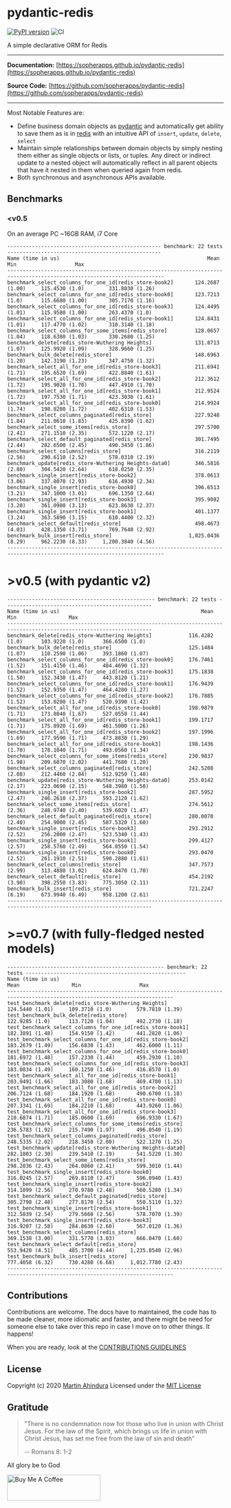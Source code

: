 # pydantic-redis

[![PyPI version](https://badge.fury.io/py/pydantic-redis.svg)](https://badge.fury.io/py/pydantic-redis) ![CI](https://github.com/sopherapps/pydantic-redis/actions/workflows/ci.yml/badge.svg)

A simple declarative ORM for Redis

---

**Documentation:** [https://sopherapps.github.io/pydantic-redis](https://sopherapps.github.io/pydantic-redis)

**Source Code:** [https://github.com/sopherapps/pydantic-redis](https://github.com/sopherapps/pydantic-redis)

--- 

Most Notable Features are:

- Define business domain objects as [pydantic](https://github.com/samuelcolvin/pydantic/) and automatically get ability
  to save them as is in [redis](https://pypi.org/project/redis/) with an intuitive API of `insert`, `update`, `delete`,
  `select`
- Maintain simple relationships between domain objects by simply nesting them either as single objects or lists, or tuples.
  Any direct or indirect update to a nested object will automatically reflect in all parent objects that have it nested in
  them when queried again from redis.
- Both synchronous and asynchronous APIs available.

## Benchmarks

### <v0.5

On an average PC ~16GB RAM, i7 Core

```
-------------------------------------------------- benchmark: 22 tests --------------------------------------------------
Name (time in us)                                                Mean                 Min                   Max          
-------------------------------------------------------------------------------------------------------------------------
benchmark_select_columns_for_one_id[redis_store-book2]       124.2687 (1.00)     115.4530 (1.0)        331.8030 (1.26)   
benchmark_select_columns_for_one_id[redis_store-book0]       123.7213 (1.0)      115.6680 (1.00)       305.7170 (1.16)   
benchmark_select_columns_for_one_id[redis_store-book3]       124.4495 (1.01)     115.9580 (1.00)       263.4370 (1.0)    
benchmark_select_columns_for_one_id[redis_store-book1]       124.8431 (1.01)     117.4770 (1.02)       310.3140 (1.18)   
benchmark_select_columns_for_some_items[redis_store]         128.0657 (1.04)     118.6380 (1.03)       330.2680 (1.25)   
benchmark_delete[redis_store-Wuthering Heights]              131.8713 (1.07)     125.9920 (1.09)       328.9660 (1.25)   
benchmark_bulk_delete[redis_store]                           148.6963 (1.20)     142.3190 (1.23)       347.4750 (1.32)   
benchmark_select_all_for_one_id[redis_store-book3]           211.6941 (1.71)     195.6520 (1.69)       422.8840 (1.61)   
benchmark_select_all_for_one_id[redis_store-book2]           212.3612 (1.72)     195.9020 (1.70)       447.4910 (1.70)   
benchmark_select_all_for_one_id[redis_store-book1]           212.9524 (1.72)     197.7530 (1.71)       423.3030 (1.61)   
benchmark_select_all_for_one_id[redis_store-book0]           214.9924 (1.74)     198.8280 (1.72)       402.6310 (1.53)   
benchmark_select_columns_paginated[redis_store]              227.9248 (1.84)     211.0610 (1.83)       425.8390 (1.62)   
benchmark_select_some_items[redis_store]                     297.5700 (2.41)     271.1510 (2.35)       572.1220 (2.17)   
benchmark_select_default_paginated[redis_store]              301.7495 (2.44)     282.6500 (2.45)       490.3450 (1.86)   
benchmark_select_columns[redis_store]                        316.2119 (2.56)     290.6110 (2.52)       578.0310 (2.19)   
benchmark_update[redis_store-Wuthering Heights-data0]        346.5816 (2.80)     304.5420 (2.64)       618.0250 (2.35)   
benchmark_single_insert[redis_store-book2]                   378.0613 (3.06)     337.8070 (2.93)       616.4930 (2.34)   
benchmark_single_insert[redis_store-book0]                   396.6513 (3.21)     347.1000 (3.01)       696.1350 (2.64)   
benchmark_single_insert[redis_store-book3]                   395.9082 (3.20)     361.0980 (3.13)       623.8630 (2.37)   
benchmark_single_insert[redis_store-book1]                   401.1377 (3.24)     363.5890 (3.15)       610.4400 (2.32)   
benchmark_select_default[redis_store]                        498.4673 (4.03)     428.1350 (3.71)       769.7640 (2.92)   
benchmark_bulk_insert[redis_store]                         1,025.0436 (8.29)     962.2230 (8.33)     1,200.3840 (4.56)   
-------------------------------------------------------------------------------------------------------------------------
```

# >v0.5 (with pydantic v2)

```
------------------------------------------------ benchmark: 22 tests ------------------------------------------------
Name (time in us)                                              Mean                 Min                 Max          
---------------------------------------------------------------------------------------------------------------------
benchmark_delete[redis_store-Wuthering Heights]            116.4282 (1.0)      103.9220 (1.0)      366.6500 (1.0)    
benchmark_bulk_delete[redis_store]                         125.1484 (1.07)     110.2590 (1.06)     393.1860 (1.07)   
benchmark_select_columns_for_one_id[redis_store-book0]     176.7461 (1.52)     151.4150 (1.46)     484.4690 (1.32)   
benchmark_select_columns_for_one_id[redis_store-book3]     175.1838 (1.50)     152.3430 (1.47)     443.8120 (1.21)   
benchmark_select_columns_for_one_id[redis_store-book1]     176.9439 (1.52)     152.9350 (1.47)     464.4280 (1.27)   
benchmark_select_columns_for_one_id[redis_store-book2]     176.7885 (1.52)     153.0280 (1.47)     520.9390 (1.42)   
benchmark_select_all_for_one_id[redis_store-book0]         198.9879 (1.71)     173.8040 (1.67)     527.0550 (1.44)   
benchmark_select_all_for_one_id[redis_store-book1]         199.1717 (1.71)     175.8920 (1.69)     461.5000 (1.26)   
benchmark_select_all_for_one_id[redis_store-book2]         197.1996 (1.69)     177.9590 (1.71)     473.8830 (1.29)   
benchmark_select_all_for_one_id[redis_store-book3]         198.1436 (1.70)     178.1040 (1.71)     493.0560 (1.34)   
benchmark_select_columns_for_some_items[redis_store]       230.9837 (1.98)     209.6070 (2.02)     441.7680 (1.20)   
benchmark_select_columns_paginated[redis_store]            242.5208 (2.08)     212.4460 (2.04)     512.9250 (1.40)   
benchmark_update[redis_store-Wuthering Heights-data0]      253.0142 (2.17)     223.0690 (2.15)     548.3980 (1.50)   
benchmark_single_insert[redis_store-book2]                 287.5952 (2.47)     246.2610 (2.37)     593.2120 (1.62)   
benchmark_select_some_items[redis_store]                   274.5612 (2.36)     248.9740 (2.40)     539.6020 (1.47)   
benchmark_select_default_paginated[redis_store]            280.0070 (2.40)     254.9000 (2.45)     587.5320 (1.60)   
benchmark_single_insert[redis_store-book3]                 293.2912 (2.52)     256.2000 (2.47)     523.5340 (1.43)   
benchmark_single_insert[redis_store-book1]                 299.4127 (2.57)     258.5760 (2.49)     564.0550 (1.54)   
benchmark_single_insert[redis_store-book0]                 293.0470 (2.52)     261.1910 (2.51)     590.2880 (1.61)   
benchmark_select_columns[redis_store]                      347.7573 (2.99)     313.4880 (3.02)     624.8470 (1.70)   
benchmark_select_default[redis_store]                      454.2192 (3.90)     398.2550 (3.83)     775.3050 (2.11)   
benchmark_bulk_insert[redis_store]                         721.2247 (6.19)     673.9940 (6.49)     958.1200 (2.61)   
---------------------------------------------------------------------------------------------------------------------
```

# >=v0.7 (with fully-fledged nested models)

```
--------------------------------------------------- benchmark: 22 tests ----------------------------------------------------
Name (time in us)                                                   Mean                 Min                   Max          
----------------------------------------------------------------------------------------------------------------------------
test_benchmark_delete[redis_store-Wuthering Heights]            124.5440 (1.01)     109.3710 (1.0)        579.7810 (1.39)   
test_benchmark_bulk_delete[redis_store]                         122.9285 (1.0)      113.7120 (1.04)       492.2730 (1.18)   
test_benchmark_select_columns_for_one_id[redis_store-book1]     182.3891 (1.48)     154.9150 (1.42)       441.2820 (1.06)   
test_benchmark_select_columns_for_one_id[redis_store-book2]     183.2679 (1.49)     156.6830 (1.43)       462.6000 (1.11)   
test_benchmark_select_columns_for_one_id[redis_store-book0]     181.6972 (1.48)     157.2330 (1.44)       459.2930 (1.10)   
test_benchmark_select_columns_for_one_id[redis_store-book3]     183.0834 (1.49)     160.1250 (1.46)       416.8570 (1.0)    
test_benchmark_select_all_for_one_id[redis_store-book1]         203.9491 (1.66)     183.3080 (1.68)       469.4700 (1.13)   
test_benchmark_select_all_for_one_id[redis_store-book2]         206.7124 (1.68)     184.1920 (1.68)       490.6700 (1.18)   
test_benchmark_select_all_for_one_id[redis_store-book0]         207.3341 (1.69)     184.2210 (1.68)       443.9260 (1.06)   
test_benchmark_select_all_for_one_id[redis_store-book3]         210.6874 (1.71)     185.0600 (1.69)       696.9330 (1.67)   
test_benchmark_select_columns_for_some_items[redis_store]       236.5783 (1.92)     215.7490 (1.97)       496.0540 (1.19)   
test_benchmark_select_columns_paginated[redis_store]            248.5335 (2.02)     218.3450 (2.00)       522.1270 (1.25)   
test_benchmark_update[redis_store-Wuthering Heights-data0]      282.1803 (2.30)     239.5410 (2.19)       541.5220 (1.30)   
test_benchmark_select_some_items[redis_store]                   298.2036 (2.43)     264.0860 (2.41)       599.3010 (1.44)   
test_benchmark_single_insert[redis_store-book0]                 316.0245 (2.57)     269.8110 (2.47)       596.0940 (1.43)   
test_benchmark_single_insert[redis_store-book2]                 314.1899 (2.56)     270.9780 (2.48)       560.5280 (1.34)   
test_benchmark_select_default_paginated[redis_store]            305.2798 (2.48)     277.8170 (2.54)       550.5110 (1.32)   
test_benchmark_single_insert[redis_store-book1]                 312.5839 (2.54)     279.5660 (2.56)       578.7070 (1.39)   
test_benchmark_single_insert[redis_store-book3]                 316.9207 (2.58)     284.8630 (2.60)       567.0120 (1.36)   
test_benchmark_select_columns[redis_store]                      369.1538 (3.00)     331.5770 (3.03)       666.0470 (1.60)   
test_benchmark_select_default[redis_store]                      553.9420 (4.51)     485.3700 (4.44)     1,235.8540 (2.96)   
test_benchmark_bulk_insert[redis_store]                         777.4058 (6.32)     730.4280 (6.68)     1,012.7780 (2.43)   
----------------------------------------------------------------------------------------------------------------------------

```

## Contributions

Contributions are welcome. The docs have to maintained, the code has to be made cleaner, more idiomatic and faster,
and there might be need for someone else to take over this repo in case I move on to other things. It happens!

When you are ready, look at the [CONTRIBUTIONS GUIDELINES](./CONTRIBUTING.md)

## License

Copyright (c) 2020 [Martin Ahindura](https://github.com/Tinitto) Licensed under the [MIT License](./LICENSE)

## Gratitude

> "There is no condemnation now for those who live in union with Christ Jesus.
> For the law of the Spirit, which brings us life in union with Christ Jesus,
> has set me free from the law of sin and death"
>
> -- Romans 8: 1-2

All glory be to God

<a href="https://www.buymeacoffee.com/martinahinJ" target="_blank"><img src="https://cdn.buymeacoffee.com/buttons/v2/default-yellow.png" alt="Buy Me A Coffee" style="height: 60px !important;width: 217px !important;" ></a>

